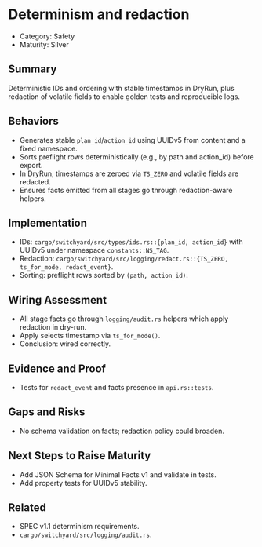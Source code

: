 # Determinism and redaction

- Category: Safety
- Maturity: Silver

## Summary

Deterministic IDs and ordering with stable timestamps in DryRun, plus redaction of volatile fields to enable golden tests and reproducible logs.

## Behaviors

- Generates stable `plan_id`/`action_id` using UUIDv5 from content and a fixed namespace.
- Sorts preflight rows deterministically (e.g., by path and action_id) before export.
- In DryRun, timestamps are zeroed via `TS_ZERO` and volatile fields are redacted.
- Ensures facts emitted from all stages go through redaction-aware helpers.

## Implementation

- IDs: `cargo/switchyard/src/types/ids.rs::{plan_id, action_id}` with UUIDv5 under namespace `constants::NS_TAG`.
- Redaction: `cargo/switchyard/src/logging/redact.rs::{TS_ZERO, ts_for_mode, redact_event}`.
- Sorting: preflight rows sorted by `(path, action_id)`.

## Wiring Assessment

- All stage facts go through `logging/audit.rs` helpers which apply redaction in dry-run.
- Apply selects timestamp via `ts_for_mode()`.
- Conclusion: wired correctly.

## Evidence and Proof

- Tests for `redact_event` and facts presence in `api.rs::tests`.

## Gaps and Risks

- No schema validation on facts; redaction policy could broaden.

## Next Steps to Raise Maturity

- Add JSON Schema for Minimal Facts v1 and validate in tests.
- Add property tests for UUIDv5 stability.

## Related

- SPEC v1.1 determinism requirements.
- `cargo/switchyard/src/logging/audit.rs`.
